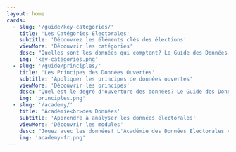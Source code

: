 ```yaml
---
layout: home
cards:
  - slug: '/guide/key-categories/'
    title: 'Les Catégories Electorales'
    subtitle: 'Découvrez les éléments clés des élections'
    viewMore: 'Découvrir les catégories'
    desc: "Quelles sont les données qui comptent? Le Guide des Données Electorales met en évidence les éléments clés du processus électoral (par exemple, les modalités d'enregistrement des candidats, l'inscription des électeurs, et les résultats) et des exemples pour chaque type de données."
    img: 'key-categories.png'
  - slug: '/guide/principles/'
    title: 'Les Principes des Données Ouvertes'
    subtitle: 'Appliquer les principes de données ouvertes'
    viewMore: 'Découvrir les principes'
    desc: "Quel est le degré d'ouverture des données? Le Guide des Données Electorales qui définit les principes de données ouvertes, tels que la disponibilité de données en un temps utile, la granularité, l'accessibilité et la capacité d'analyse, sont très importants durant les élections."
    img: 'principles.png'
  - slug: '/academy/'
    title: 'Académie<br>des Données'
    subtitle: 'Apprendre à analyser les données électorales'
    viewMore: 'Découvrir les modules'
    desc: "Jouez avec les données! L'Académie des Données Electorales vous permet d'utiliser et d'analyser les données disponibles. Les modules construits à partir de projets décrivent les principales étapes du processus d'analyse des données et expliquent comment synthétiser les données."
    img: 'academy-fr.png'
---
```


